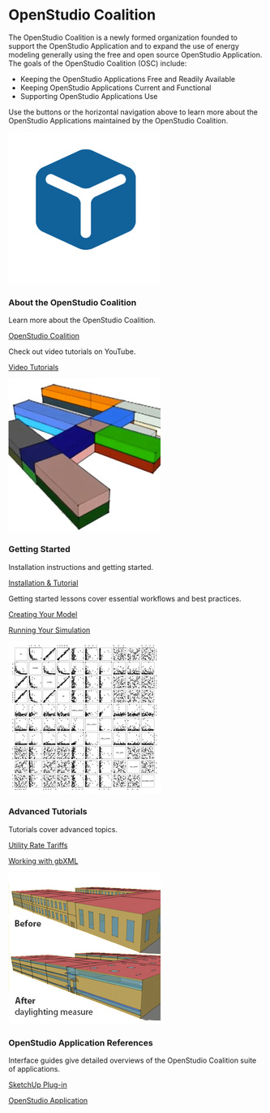<h1>OpenStudio Coalition</h1>
<p>The OpenStudio Coalition is a newly formed organization founded to support the OpenStudio Application and to expand the use of energy modeling generally using the free and open source OpenStudio Application. The goals of the OpenStudio Coalition (OSC) include:</p>
<ul>
<li>Keeping the OpenStudio Applications Free and Readily Available</li>
<li>Keeping OpenStudio Applications Current and Functional</li>
<li>Supporting OpenStudio Applications Use</li>
</ul>
<p>Use the buttons or the horizontal navigation above to learn more about the OpenStudio Applications maintained by the OpenStudio Coalition.</p>
<div class="container-fluid">
  <div class="row">
    <div class="col-sm-6 col-md-6">
      <div class="thumbnail"> <img src="img/OpenStudio+Coalition-logo-crop.png" width=300 height=300 alt="Openstudio Coalition">
        <div class="caption">
          <h3>About the OpenStudio Coalition</h3>
          <p>Learn more about the OpenStudio Coalition.</p>
          <p><a href="about/openstudio_coalition.md" class="btn btn-primary" role="button">OpenStudio Coalition</a></p>
          <p>Check out video tutorials on YouTube.</p>
          <p><a href=""https://www.youtube.com/channel/UC8ZEW4PXKOsveko55XCJTUA"" class="btn btn-primary" role="button">Video Tutorials</a></p>
        </div>
      </div>
    </div>
    <div class="col-sm-6 col-md-6">
      <div class="thumbnail"> <img src="img/model_thumb.png" alt="Openstudio Model Image">
        <div class="caption">
          <h3>Getting Started</h3>
          <p>Installation instructions and getting started.</p>
          <p><a href="getting_started/getting_started.md" class="btn btn-primary" role="button">Installation &amp; Tutorial</a></p>
          <p>Getting started lessons cover essential workflows and best practices.</p>
          <p><a href="getting_started/creating_your_model.md" class="btn btn-primary" role="button">Creating Your Model</a></p>
          <p><a href="getting_started/running_your_simulation.md" class="btn btn-primary" role="button">Running Your Simulation</a></p>
        </div>
      </div>
    </div>
    <div class="col-sm-6 col-md-6">
      <div class="thumbnail"> <img src="img/comparative_thumb.png" alt="Openstudio Model Image">
        <div class="caption">
          <h3>Advanced Tutorials</h3>
          <p>Tutorials cover advanced topics.</p>
          <p><a href="tutorials/utility_rate_tariffs.md" class="btn btn-primary" role="button">Utility Rate Tariffs</a></p>
          <p><a href="tutorials/tutorial_gbxmlimport.md" class="btn btn-primary" role="button">Working with gbXML</a></p>
        </div>
      </div>
    </div>
    <div class="col-sm-6 col-md-6">
      <div class="thumbnail"> <img src="img/measures_thumb.png" alt="Daylighting Measure Example">
        <div class="caption">
          <h3>OpenStudio Application References</h3>
          <p>Interface guides give detailed overviews of the OpenStudio Coalition suite of applications.</p>
          <p><a href="reference/sketchup_plugin_interface.md" class="btn btn-primary" role="button">SketchUp Plug-in</a></p>
          <p><a href="reference/openstudio_application_interface.md" class="btn btn-primary" role="button">OpenStudio Application</a></p>
        </div>
      </div>
    </div>
  </div>
</div>